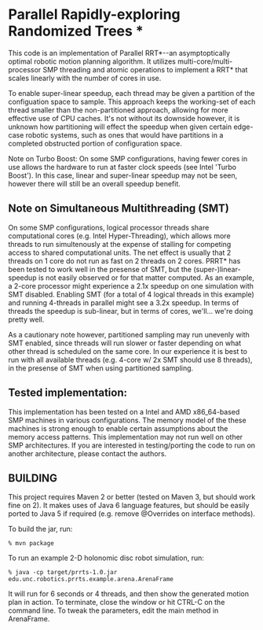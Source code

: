 Parallel Rapidly-exploring Randomized Trees *
=============================================

This code is an implementation of Parallel RRT*--an asymptoptically
optimal robotic motion planning algorithm.  It utilizes
multi-core/multi-processor SMP threading and atomic operations to
implement a RRT* that scales linearly with the number of cores in use.

To enable super-linear speedup, each thread may be given a partition
of the configuation space to sample.  This approach keeps the
working-set of each thread smaller than the non-partitioned approach,
allowing for more effective use of CPU caches.  It's not without its
downside however, it is unknown how partitioning will effect the
speedup when given certain edge-case robotic systems, such as ones
that would have partitions in a completed obstructed portion of
configuration space.

Note on Turbo Boost:
On some SMP configurations, having fewer cores in use allows the
hardware to run at faster clock speeds (see Intel 'Turbo Boost').  In
this case, linear and super-linear speedup may not be seen, however
there will still be an overall speedup benefit.

Note on Simultaneous Multithreading (SMT)
-----------------------------------------

On some SMP configurations, logical processor threads share
computational cores (e.g. Intel Hyper-Threading), which allows more
threads to run simultenously at the expense of stalling for competing
access to shared computational units.  The net effect is usually that
2 threads on 1 core do not run as fast on 2 threads on 2 cores.  PRRT*
has been tested to work well in the presense of SMT, but the
(super-)linear-speedup is not easily observed or for that matter
computed.  As an example, a 2-core processor might experience a 2.1x
speedup on one simulation with SMT disabled.  Enabling SMT (for a
total of 4 logical threads in this example) and running 4-threads in
parallel might see a 3.2x speedup.  In terms of threads the speedup is
sub-linear, but in terms of cores, we'll... we're doing pretty well.

As a cautionary note however, partitioned sampling may run unevenly
with SMT enabled, since threads will run slower or faster depending on
what other thread is scheduled on the same core.  In our experience it
is best to run with all available threads (e.g. 4-core w/ 2x SMT
should use 8 threads), in the presense of SMT when using partitioned
sampling.

Tested implementation:
----------------------

This implementation has been tested on a Intel and AMD x86_64-based
SMP machines in various configurations.  The memory model of the these
machines is strong enough to enable certain assumptions about the
memory access patterns.  This implementation may not run well on other
SMP architectures.  If you are interested in testing/porting the code
to run on another architecture, please contact the authors.


BUILDING
--------

This project requires Maven 2 or better (tested on Maven 3, but should
work fine on 2).  It makes uses of Java 6 language features, but
should be easily ported to Java 5 if required (e.g. remove @Overrides
on interface methods).

To build the jar, run:

    % mvn package

To run an example 2-D holonomic disc robot simulation, run:

    % java -cp target/prrts-1.0.jar edu.unc.robotics.prrts.example.arena.ArenaFrame

It will run for 6 seconds or 4 threads, and then show the generated
motion plan in action.  To terminate, close the window or hit CTRL-C
on the command line.  To tweak the parameters, edit the main method in
ArenaFrame.
